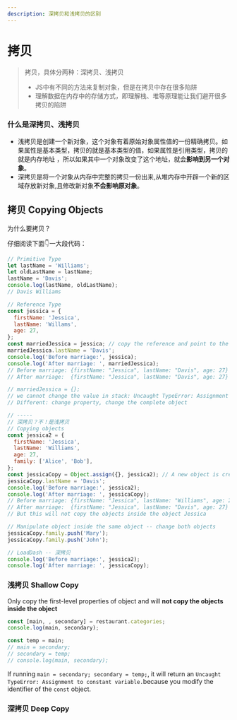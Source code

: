 ```yaml
---
description: 深拷贝和浅拷贝的区别
---
```


# 拷贝

> 拷贝，具体分两种：深拷贝、浅拷贝
>
> * JS中有不同的方法来复制对象，但是在拷贝中存在很多陷阱
> * 理解数据在内存中的存储方式，即理解栈、堆等原理能让我们避开很多拷贝的陷阱

### 什么是深拷贝、浅拷贝

* 浅拷贝是创建一个新对象，这个对象有着原始对象属性值的一份精确拷贝。如果属性是基本类型，拷贝的就是基本类型的值，如果属性是引用类型，拷贝的就是内存地址 ，所以如果其中一个对象改变了这个地址，就会**影响到另一个对象**。
* 深拷贝是将一个对象从内存中完整的拷贝一份出来,从堆内存中开辟一个新的区域存放新对象,且修改新对象**不会影响原对象**。

## 拷贝 Copying Objects

为什么要拷贝？

仔细阅读下面👇一大段代码：

```javascript
// Primitive Type
let lastName = 'Williams';
let oldLastName = lastName;
lastName = 'Davis';
console.log(lastName, oldLastName);
// Davis Williams

// Reference Type
const jessica = {
  firstName: 'Jessica',
  lastName: 'Willams',
  age: 27,
};
const marriedJessica = jessica; // copy the reference and point to the same object in heap
marriedJessica.lastName = 'Davis';
console.log('Before marriage:', jessica);
console.log('After marriage: ', marriedJessica);
// Before marriage: {firstName: "Jessica", lastName: "Davis", age: 27}
// After marriage:  {firstName: "Jessica", lastName: "Davis", age: 27}

// marriedJessica = {};
// we cannot change the value in stack: Uncaught TypeError: Assignment to constant variable.
// Different: change property, change the complete object

// -----
// 深拷贝？不！是浅拷贝
// Copying objects
const jessica2 = {
  firstName: 'Jessica',
  lastName: 'Williams',
  age: 27,
  family: ['Alice', 'Bob'],
};
const jessicaCopy = Object.assign({}, jessica2); // A new object is created in the heap and jessicaCopy is created in stack and points to it
jessicaCopy.lastName = 'Davis';
console.log('Before marriage:', jessica2);
console.log('After marriage: ', jessicaCopy);
// Before marriage: {firstName: "Jessica", lastName: "Williams", age: 27}
// After marriage:  {firstName: "Jessica", lastName: "Davis", age: 27}
// But this will not copy the objects inside the object Jessica

// Manipulate object inside the same object -- change both objects
jessicaCopy.family.push('Mary');
jessicaCopy.family.push('John');

// LoadDash -- 深拷贝
console.log('Before marriage:', jessica2);
console.log('After marriage: ', jessicaCopy);
```

### 浅拷贝 Shallow Copy

Only copy the first-level properties of object and will **not copy the objects inside the object**

```javascript
const [main, , secondary] = restaurant.categories;
console.log(main, secondary);

const temp = main;
// main = secondary;
// secondary = temp;
// console.log(main, secondary);
```

If running `main = secondary; secondary = temp;`, it will return an `Uncaught TypeError: Assignment to constant variable.`because you modify the identifier of the `const` object.

### 深拷贝 Deep Copy

